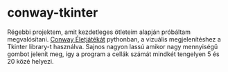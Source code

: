 # conway-tkinter

Régebbi projektem, amit kezdetleges ötleteim alapján próbáltam megvalósítani. [Conway Életjátékát](https://en.wikipedia.org/wiki/Conway%27s_Game_of_Life) pythonban, a vizuális megjelenítéshez a Tkinter library-t használva. Sajnos nagyon lassú amikor nagy mennyiségű gombot jelenít meg, így a program a cellák számát mindkét tengelyen 5 és 20 közé helyezi.
